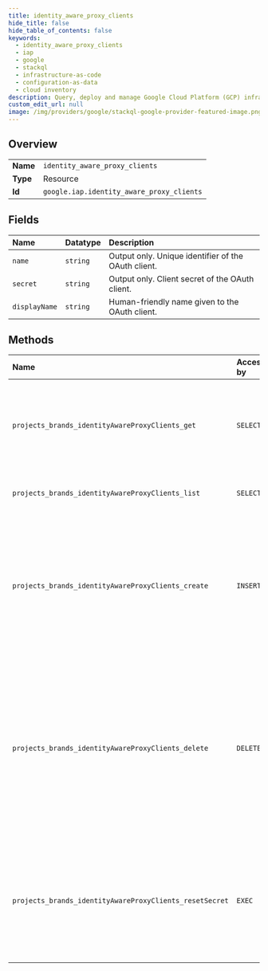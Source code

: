 ```yaml
---
title: identity_aware_proxy_clients
hide_title: false
hide_table_of_contents: false
keywords:
  - identity_aware_proxy_clients
  - iap
  - google    
  - stackql
  - infrastructure-as-code
  - configuration-as-data
  - cloud inventory
description: Query, deploy and manage Google Cloud Platform (GCP) infrastructure and resources using SQL
custom_edit_url: null
image: /img/providers/google/stackql-google-provider-featured-image.png
---
```

  
    

## Overview
<table><tbody>
<tr><td><b>Name</b></td><td><code>identity_aware_proxy_clients</code></td></tr>
<tr><td><b>Type</b></td><td>Resource</td></tr>
<tr><td><b>Id</b></td><td><code>google.iap.identity_aware_proxy_clients</code></td></tr>
</tbody></table>

## Fields
| Name | Datatype | Description |
|:-----|:---------|:------------|
| `name` | `string` | Output only. Unique identifier of the OAuth client. |
| `secret` | `string` | Output only. Client secret of the OAuth client. |
| `displayName` | `string` | Human-friendly name given to the OAuth client. |
## Methods
| Name | Accessible by | Required Params | Description |
|:-----|:--------------|:----------------|:------------|
| `projects_brands_identityAwareProxyClients_get` | `SELECT` | `brandsId, identityAwareProxyClientsId, projectsId` | Retrieves an Identity Aware Proxy (IAP) OAuth client. Requires that the client is owned by IAP. |
| `projects_brands_identityAwareProxyClients_list` | `SELECT` | `brandsId, projectsId` | Lists the existing clients for the brand. |
| `projects_brands_identityAwareProxyClients_create` | `INSERT` | `brandsId, projectsId` | Creates an Identity Aware Proxy (IAP) OAuth client. The client is owned by IAP. Requires that the brand for the project exists and that it is set for internal-only use. |
| `projects_brands_identityAwareProxyClients_delete` | `DELETE` | `brandsId, identityAwareProxyClientsId, projectsId` | Deletes an Identity Aware Proxy (IAP) OAuth client. Useful for removing obsolete clients, managing the number of clients in a given project, and cleaning up after tests. Requires that the client is owned by IAP. |
| `projects_brands_identityAwareProxyClients_resetSecret` | `EXEC` | `brandsId, identityAwareProxyClientsId, projectsId` | Resets an Identity Aware Proxy (IAP) OAuth client secret. Useful if the secret was compromised. Requires that the client is owned by IAP. |
